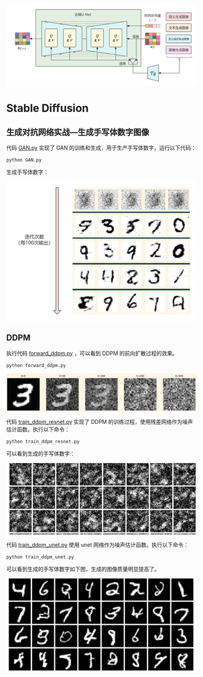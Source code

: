 ![](../images/图10-30StableDiffusion单轮反向去噪过程.png)

# Stable Diffusion
## 生成对抗网络实战—生成手写体数字图像
代码 [GAN.py](GAN.py) 实现了 GAN 的训练和生成，用于生产手写体数字，运行以下代码：
```text
python GAN.py
```
生成手写体数字：

![](../images/GAN输出结果.png)

## DDPM
执行代码 [forward_ddpm.py](forward_ddpm.py) ，可以看到 DDPM 的前向扩散过程的效果。
```text
python forward_ddpm.py
```

![](../images/ddpm前向过程.png)

代码 [train_ddpm_resnet.py](train_ddpm_resnet.py) 实现了 DDPM 的训练过程，使用残差网络作为噪声估计函数。执行以下命令：
```text
python train_ddpm_resnet.py
```
可以看到生成的手写体数字：

![](../images/ddpm_resnet.png)

代码 [train_ddpm_unet.py](train_ddpm_net.py) 使用 unet 网络作为噪声估计函数。执行以下命令：
```text
python train_ddpm_unet.py
```
可以看到生成的手写体数字如下图，生成的图像质量明显提高了。

![](../images/ddpm_unet.png)


